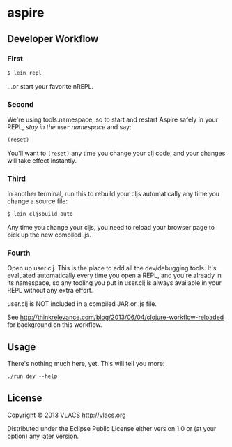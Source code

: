 # aspire

## Developer Workflow
### First
```bash
$ lein repl
```
...or start your favorite nREPL.

### Second
We're using tools.namespace, so to start and restart Aspire safely in your REPL, *stay in the* ```user``` *namespace* and say:
```clojure
(reset)
```
You'll want to ```(reset)``` any time you change your clj code, and your changes will
take effect instantly.

### Third
In another terminal, run this to rebuild your cljs automatically any time you
change a source file:
```bash
$ lein cljsbuild auto
```
Any time you change your cljs, you need to reload your browser page to pick up
the new compiled .js.

### Fourth
Open up user.clj. This is the place to add all the dev/debugging tools. It's
evaluated automatically every time you open a REPL, and you're already in its
namespace, so any tooling you put in user.clj is always available in your REPL
without any extra effort.

user.clj is NOT included in a compiled JAR or .js file.

See http://thinkrelevance.com/blog/2013/06/04/clojure-workflow-reloaded for
background on this workflow.

## Usage

There's nothing much here, yet. This will tell you more:
```clojure
./run dev --help
```

## License

Copyright © 2013 VLACS http://vlacs.org

Distributed under the Eclipse Public License either version 1.0 or (at
your option) any later version.
